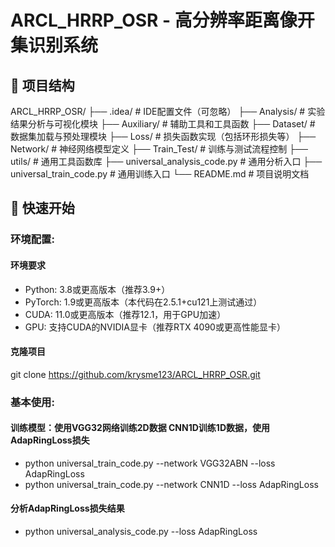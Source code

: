 # ARCL_HRRP_OSR - 高分辨率距离像开集识别系统
## 📁 项目结构

ARCL_HRRP_OSR/
├── .idea/                           # IDE配置文件（可忽略）
├── Analysis/                        # 实验结果分析与可视化模块
├── Auxiliary/                       # 辅助工具和工具函数
├── Dataset/                         # 数据集加载与预处理模块
├── Loss/                           # 损失函数实现（包括环形损失等）
├── Network/                        # 神经网络模型定义
├── Train_Test/                     # 训练与测试流程控制
├── utils/                          # 通用工具函数库
├── universal_analysis_code.py      # 通用分析入口
├── universal_train_code.py         # 通用训练入口
└── README.md                       # 项目说明文档
## 🚀 快速开始

### 环境配置:
#### 环境要求

- Python: 3.8或更高版本（推荐3.9+）
- PyTorch: 1.9或更高版本（本代码在2.5.1+cu121上测试通过）
- CUDA: 11.0或更高版本（推荐12.1，用于GPU加速）
- GPU: 支持CUDA的NVIDIA显卡（推荐RTX 4090或更高性能显卡）
#### 克隆项目
git clone https://github.com/krysme123/ARCL_HRRP_OSR.git

### 基本使用:
#### 训练模型：使用VGG32网络训练2D数据 CNN1D训练1D数据，使用AdapRingLoss损失

- python universal_train_code.py --network VGG32ABN --loss AdapRingLoss
- python universal_train_code.py --network CNN1D --loss AdapRingLoss
#### 分析AdapRingLoss损失结果

- python universal_analysis_code.py --loss AdapRingLoss
